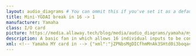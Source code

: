 ```yaml
---
layout: audio_diagrams # You can ommit this if you've set it as a default
title: Mini-YGDAI break in 16 -> 1
manufacturer: Yamaha
class: I/O card
picture: https://media.allaway.tech/blog/media/audio_diagrams/yamaha/my_card_in.jpg # 200 x 110
description: A basic fan in which allows 16 individual inputs to be connected to 1 card slot connector.
xml: <!-- Yamaha MY card in --> {"xml":"jZPNbsMgDICfhmMnAk3SHtd0i3boqaceacMKagIRoUu6p59JWKpNqzWJH+PPBmPZhBfNUDrRqp2tZE34C+GFs9ZPUjMUsq4Jo7oifEsYozAJe31Ak5HSVjhp/H8c2OTwIeqrnDQH0QglCMtE0xK+MccubDtt9OJQbp/fwPropLiESwwsJ+EqsK7huc3RgXQOUpIBWsy3jDrQxPg6f6vjc85eTSVDNBRMeqW93LfiFGgPWQGd8g2kZZuA+G6N3+vPABMG59Zq47twUbqBAV8t6BPNwjbPFF4pZghuCFwhkC0xuEYgTxG4TDCYIzDlGMQCyrCAciygHMvtCsvtCsvt+u/cJtNXfjMYoZjGupXOy+Fh7Y+qWPiltI307gYmva68ihaxP6iS+qyiG1tGpegmxXn2vbcSCLGbvo/3rh3Zj6b+Ag==","w":120,"h":240,"aspect":"fixed","title":"Yamaha MY card in"},
---
```

